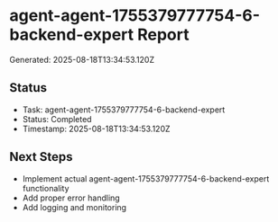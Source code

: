 # agent-agent-1755379777754-6-backend-expert Report

Generated: 2025-08-18T13:34:53.120Z

## Status
- Task: agent-agent-1755379777754-6-backend-expert
- Status: Completed
- Timestamp: 2025-08-18T13:34:53.120Z

## Next Steps
- Implement actual agent-agent-1755379777754-6-backend-expert functionality
- Add proper error handling
- Add logging and monitoring
